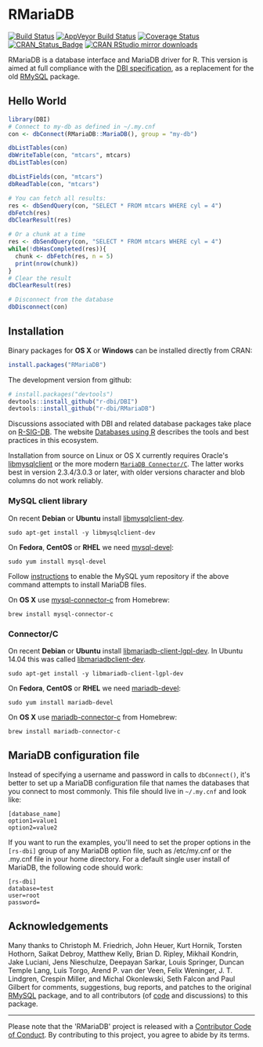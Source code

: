 RMariaDB
======

[![Build Status](https://travis-ci.org/r-dbi/RMariaDB.svg)](https://travis-ci.org/r-dbi/RMariaDB)
[![AppVeyor Build Status](https://ci.appveyor.com/api/projects/status/github/r-dbi/RMariaDB?branch=master&svg=true)](https://ci.appveyor.com/project/r-dbi/rmariadb?branch=master)
[![Coverage Status](https://codecov.io/github/r-dbi/RMariaDB/coverage.svg)](https://codecov.io/github/r-dbi/RMariaDB)
[![CRAN_Status_Badge](https://www.r-pkg.org/badges/version/RMariaDB)](https://cran.r-project.org/package=RMariaDB)
[![CRAN RStudio mirror downloads](https://cranlogs.r-pkg.org/badges/RMariaDB)](https://cran.r-project.org/package=RMariaDB)

RMariaDB is a database interface and MariaDB driver for R. This version is aimed at full compliance with the [DBI specification](https://cran.r-project.org/package=DBI/vignettes/spec.html), as a replacement for the old [RMySQL](https://cran.r-project.org/package=RMySQL) package.

## Hello World

```R
library(DBI)
# Connect to my-db as defined in ~/.my.cnf
con <- dbConnect(RMariaDB::MariaDB(), group = "my-db")

dbListTables(con)
dbWriteTable(con, "mtcars", mtcars)
dbListTables(con)

dbListFields(con, "mtcars")
dbReadTable(con, "mtcars")

# You can fetch all results:
res <- dbSendQuery(con, "SELECT * FROM mtcars WHERE cyl = 4")
dbFetch(res)
dbClearResult(res)

# Or a chunk at a time
res <- dbSendQuery(con, "SELECT * FROM mtcars WHERE cyl = 4")
while(!dbHasCompleted(res)){
  chunk <- dbFetch(res, n = 5)
  print(nrow(chunk))
}
# Clear the result
dbClearResult(res)

# Disconnect from the database
dbDisconnect(con)
```

## Installation

Binary packages for __OS X__ or __Windows__ can be installed directly from CRAN:

```r
install.packages("RMariaDB")
```

The development version from github:

```R
# install.packages("devtools")
devtools::install_github("r-dbi/DBI")
devtools::install_github("r-dbi/RMariaDB")
```

Discussions associated with DBI and related database packages take place on [R-SIG-DB](https://stat.ethz.ch/mailman/listinfo/r-sig-db). 
The website [Databases using R](https://db.rstudio.com/) describes the tools and best practices in this ecosystem.

Installation from source on Linux or OS X currently requires Oracle's [libmysqlclient](https://packages.debian.org/buster/default-libmysqlclient-dev) or the more modern [`MariaDB Connector/C`](https://downloads.mariadb.org/connector-c/). The latter works best in version 2.3.4/3.0.3 or later, with older versions character and blob columns do not work reliably.

### MySQL client library

On recent __Debian__ or __Ubuntu__ install [libmysqlclient-dev](https://packages.debian.org/buster/default-libmysqlclient-dev).

```
sudo apt-get install -y libmysqlclient-dev
```

On __Fedora__,  __CentOS__ or __RHEL__ we need [mysql-devel](https://apps.fedoraproject.org/packages/mysql-devel):

```
sudo yum install mysql-devel
```

Follow [instructions](https://dev.mysql.com/doc/mysql-yum-repo-quick-guide/en/) to enable the MySQL yum repository if the above command attempts to install MariaDB files.


On __OS X__ use [mysql-connector-c](https://github.com/Homebrew/homebrew-core/blob/master/Formula/mysql-connector-c.rb) from Homebrew:

```
brew install mysql-connector-c
```


### Connector/C

On recent __Debian__ or __Ubuntu__ install [libmariadb-client-lgpl-dev](https://packages.debian.org/buster/libmariadb-client-lgpl-dev-compat). In Ubuntu 14.04 this was called [libmariadbclient-dev](https://packages.ubuntu.com/bionic/libmariadbclient-dev).

```
sudo apt-get install -y libmariadb-client-lgpl-dev
```

On __Fedora__,  __CentOS__ or __RHEL__ we need [mariadb-devel](https://apps.fedoraproject.org/packages/mariadb-devel):

```
sudo yum install mariadb-devel
````

On __OS X__ use [mariadb-connector-c](https://github.com/Homebrew/homebrew-core/blob/master/Formula/mariadb-connector-c.rb) from Homebrew:

```
brew install mariadb-connector-c
```


## MariaDB configuration file

Instead of specifying a username and password in calls to `dbConnect()`, it's better to set up a MariaDB configuration file that names the databases that you connect to most commonly. This file should live in `~/.my.cnf` and look like:

```
[database_name]
option1=value1
option2=value2
```

If you want to run the examples, you'll need to set the proper options in the `[rs-dbi]` group of any MariaDB option file, such as /etc/my.cnf or the .my.cnf file in your home directory. For a default single user install of MariaDB, the following code should work:

```
[rs-dbi]
database=test
user=root
password=
```

## Acknowledgements

Many thanks to Christoph M. Friedrich, John Heuer, Kurt Hornik, Torsten Hothorn, Saikat Debroy, Matthew Kelly, Brian D. Ripley, Mikhail Kondrin, Jake Luciani, Jens Nieschulze, Deepayan Sarkar, Louis Springer, Duncan Temple Lang, Luis Torgo, Arend P. van der Veen, Felix Weninger, J. T. Lindgren, Crespin Miller, and Michal Okonlewski, Seth Falcon and Paul Gilbert for comments, suggestions, bug reports, and patches to the original [RMySQL](https://cran.r-project.org/package=RMySQL) package, and to all contributors (of [code](https://github.com/r-dbi/RMariaDB/graphs/contributors) and discussions) to this package.

---

Please note that the 'RMariaDB' project is released with a
[Contributor Code of Conduct](CODE_OF_CONDUCT.md).
By contributing to this project, you agree to abide by its terms.
